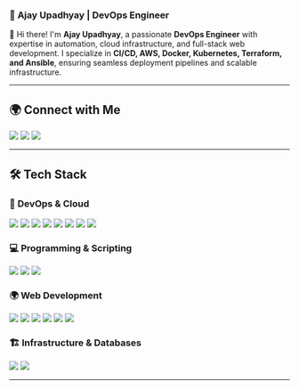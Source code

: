 ### 🚀 **Ajay Upadhyay | DevOps Engineer**  

👋 Hi there! I'm **Ajay Upadhyay**, a passionate **DevOps Engineer** with expertise in automation, cloud infrastructure, and full-stack web development. I specialize in **CI/CD, AWS, Docker, Kubernetes, Terraform, and Ansible**, ensuring seamless deployment pipelines and scalable infrastructure.  

---

## 🌍 **Connect with Me**  
<p>
  <a href="https://linkedin.com/in/your-profile"><img src="https://img.shields.io/badge/LinkedIn-blue?style=for-the-badge&logo=linkedin" /></a>
  <a href="https://twitter.com/your-profile"><img src="https://img.shields.io/badge/Twitter-black?style=for-the-badge&logo=twitter" /></a>
  <a href="https://github.com/your-username"><img src="https://img.shields.io/badge/GitHub-000000?style=for-the-badge&logo=github" /></a>
</p>

---

## 🛠 **Tech Stack**  

### 🚀 **DevOps & Cloud**  
<p>
  <img src="https://img.shields.io/badge/AWS-%23FF9900?style=for-the-badge&logo=amazonaws&logoColor=white">
  <img src="https://img.shields.io/badge/Docker-2496ED?style=for-the-badge&logo=docker&logoColor=white">
  <img src="https://img.shields.io/badge/Kubernetes-326CE5?style=for-the-badge&logo=kubernetes&logoColor=white">
  <img src="https://img.shields.io/badge/Terraform-7B42BC?style=for-the-badge&logo=terraform&logoColor=white">
  <img src="https://img.shields.io/badge/Ansible-EE0000?style=for-the-badge&logo=ansible&logoColor=white">
  <img src="https://img.shields.io/badge/NGINX-%23009639?style=for-the-badge&logo=nginx&logoColor=white">
  <img src="https://img.shields.io/badge/CI%2FCD-%23181717?style=for-the-badge&logo=githubactions&logoColor=white">
  <img src="https://img.shields.io/badge/Jenkins-D24939?style=for-the-badge&logo=jenkins&logoColor=white">
</p>

### 💻 **Programming & Scripting**  
<p>
  <img src="https://img.shields.io/badge/Python-3776AB?style=for-the-badge&logo=python&logoColor=white">
  <img src="https://img.shields.io/badge/JavaScript-F7DF1E?style=for-the-badge&logo=javascript&logoColor=black">
  <img src="https://img.shields.io/badge/PHP-777BB4?style=for-the-badge&logo=php&logoColor=white">
</p>

### 🌍 **Web Development**  
<p>
  <img src="https://img.shields.io/badge/HTML5-E34F26?style=for-the-badge&logo=html5&logoColor=white">
  <img src="https://img.shields.io/badge/CSS3-1572B6?style=for-the-badge&logo=css3&logoColor=white">
  <img src="https://img.shields.io/badge/Bootstrap-7952B3?style=for-the-badge&logo=bootstrap&logoColor=white">
  <img src="https://img.shields.io/badge/React-61DAFB?style=for-the-badge&logo=react&logoColor=black">
  <img src="https://img.shields.io/badge/WordPress-21759B?style=for-the-badge&logo=wordpress&logoColor=white">
  <img src="https://img.shields.io/badge/SEO-%234B8BBE?style=for-the-badge&logo=google&logoColor=white">
</p>

### 🏗 **Infrastructure & Databases**  
<p>
  <img src="https://img.shields.io/badge/MySQL-4479A1?style=for-the-badge&logo=mysql&logoColor=white">
  <img src="https://img.shields.io/badge/Linux-FCC624?style=for-the-badge&logo=linux&logoColor=black">
</p>

---


